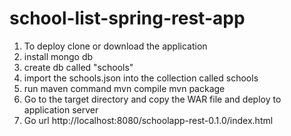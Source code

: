 school-list-spring-rest-app
===========================
1. To deploy clone or download the application
2. install mongo db
3. create db called "schools"
4. import the schools.json into the collection called schools
5. run maven command 
   mvn compile
   mvn package
6. Go to the target directory and copy the WAR file and deploy to application server
7. Go url http://localhost:8080/schoolapp-rest-0.1.0/index.html

   
   